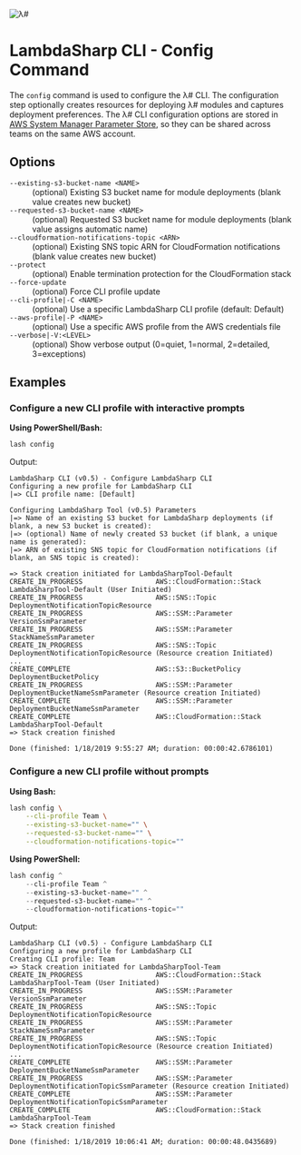 ![λ#](../../../Docs/LambdaSharp_v2_small.png)

# LambdaSharp CLI - Config Command

The `config` command is used to configure the λ# CLI. The configuration step optionally creates resources for deploying λ# modules and captures deployment preferences. The λ# CLI configuration options are stored in [AWS System Manager Parameter Store](https://docs.aws.amazon.com/systems-manager/latest/userguide/systems-manager-paramstore.html), so they can be shared across teams on the same AWS account.

## Options

<dl>

<dt><code>--existing-s3-bucket-name &lt;NAME&gt;</code></dt>
<dd>(optional) Existing S3 bucket name for module deployments (blank value creates new bucket)</dd>

<dt><code>--requested-s3-bucket-name &lt;NAME&gt;</code></dt>
<dd>(optional) Requested S3 bucket name for module deployments (blank value assigns automatic name)</dd>

<dt><code>--cloudformation-notifications-topic &lt;ARN&gt;</code></dt>
<dd>(optional) Existing SNS topic ARN for CloudFormation notifications (blank value creates new bucket)</dd>

<dt><code>--protect</code></dt>
<dd>(optional) Enable termination protection for the CloudFormation stack</dd>

<dt><code>--force-update</code></dt>
<dd>(optional) Force CLI profile update</dd>

<dt><code>--cli-profile|-C &lt;NAME&gt;</code></dt>
<dd>(optional) Use a specific LambdaSharp CLI profile (default: Default)</dd>

<dt><code>--aws-profile|-P &lt;NAME&gt;</code></dt>
<dd>(optional) Use a specific AWS profile from the AWS credentials file</dd>

<dt><code>--verbose|-V:&lt;LEVEL&gt;</code></dt>
<dd>(optional) Show verbose output (0=quiet, 1=normal, 2=detailed, 3=exceptions)</dd>

</dl>

## Examples

### Configure a new CLI profile with interactive prompts

__Using PowerShell/Bash:__
```bash
lash config
```

Output:
```
LambdaSharp CLI (v0.5) - Configure LambdaSharp CLI
Configuring a new profile for LambdaSharp CLI
|=> CLI profile name: [Default]

Configuring LambdaSharp Tool (v0.5) Parameters
|=> Name of an existing S3 bucket for LambdaSharp deployments (if blank, a new S3 bucket is created):
|=> (optional) Name of newly created S3 bucket (if blank, a unique name is generated):
|=> ARN of existing SNS topic for CloudFormation notifications (if blank, an SNS topic is created):

=> Stack creation initiated for LambdaSharpTool-Default
CREATE_IN_PROGRESS                  AWS::CloudFormation::Stack                              LambdaSharpTool-Default (User Initiated)
CREATE_IN_PROGRESS                  AWS::SNS::Topic                                         DeploymentNotificationTopicResource
CREATE_IN_PROGRESS                  AWS::SSM::Parameter                                     VersionSsmParameter
CREATE_IN_PROGRESS                  AWS::SSM::Parameter                                     StackNameSsmParameter
CREATE_IN_PROGRESS                  AWS::SNS::Topic                                         DeploymentNotificationTopicResource (Resource creation Initiated)
...
CREATE_COMPLETE                     AWS::S3::BucketPolicy                                   DeploymentBucketPolicy
CREATE_IN_PROGRESS                  AWS::SSM::Parameter                                     DeploymentBucketNameSsmParameter (Resource creation Initiated)
CREATE_COMPLETE                     AWS::SSM::Parameter                                     DeploymentBucketNameSsmParameter
CREATE_COMPLETE                     AWS::CloudFormation::Stack                              LambdaSharpTool-Default
=> Stack creation finished

Done (finished: 1/18/2019 9:55:27 AM; duration: 00:00:42.6786101)
```

### Configure a new CLI profile without prompts

__Using Bash:__
```bash
lash config \
    --cli-profile Team \
    --existing-s3-bucket-name="" \
    --requested-s3-bucket-name="" \
    --cloudformation-notifications-topic=""
```
__Using PowerShell:__
```powershell
lash config ^
    --cli-profile Team ^
    --existing-s3-bucket-name="" ^
    --requested-s3-bucket-name="" ^
    --cloudformation-notifications-topic=""
```

Output:
```
LambdaSharp CLI (v0.5) - Configure LambdaSharp CLI
Configuring a new profile for LambdaSharp CLI
Creating CLI profile: Team
=> Stack creation initiated for LambdaSharpTool-Team
CREATE_IN_PROGRESS                  AWS::CloudFormation::Stack                              LambdaSharpTool-Team (User Initiated)
CREATE_IN_PROGRESS                  AWS::SSM::Parameter                                     VersionSsmParameter
CREATE_IN_PROGRESS                  AWS::SNS::Topic                                         DeploymentNotificationTopicResource
CREATE_IN_PROGRESS                  AWS::SSM::Parameter                                     StackNameSsmParameter
CREATE_IN_PROGRESS                  AWS::SNS::Topic                                         DeploymentNotificationTopicResource (Resource creation Initiated)
...
CREATE_COMPLETE                     AWS::SSM::Parameter                                     DeploymentBucketNameSsmParameter
CREATE_IN_PROGRESS                  AWS::SSM::Parameter                                     DeploymentNotificationTopicSsmParameter (Resource creation Initiated)
CREATE_COMPLETE                     AWS::SSM::Parameter                                     DeploymentNotificationTopicSsmParameter
CREATE_COMPLETE                     AWS::CloudFormation::Stack                              LambdaSharpTool-Team
=> Stack creation finished

Done (finished: 1/18/2019 10:06:41 AM; duration: 00:00:48.0435689)
```
